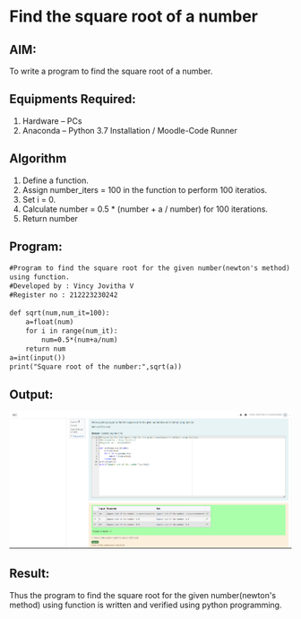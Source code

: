 # Find the square root of a number

## AIM:
To write a program to find the square root of a number.

## Equipments Required:
1. Hardware – PCs
2. Anaconda – Python 3.7 Installation / Moodle-Code Runner

## Algorithm
1. Define a function.
2. Assign number_iters = 100 in the function to perform 100 iteratios.
3. Set i = 0.
4. Calculate  number = 0.5 * (number + a / number) for 100 iterations.
5. Return number

## Program:
```
#Program to find the square root for the given number(newton's method) using function.
#Developed by : Vincy Jovitha V
#Register no : 212223230242

def sqrt(num,num_it=100):
    a=float(num)
    for i in range(num_it):
        num=0.5*(num+a/num)
    return num
a=int(input())
print("Square root of the number:",sqrt(a))
```

## Output:
![alt text](<Screenshot 2024-04-08 102836.png>)


## Result:
Thus the program to find the square root for the given number(newton's method) using function is written and verified using python programming.
